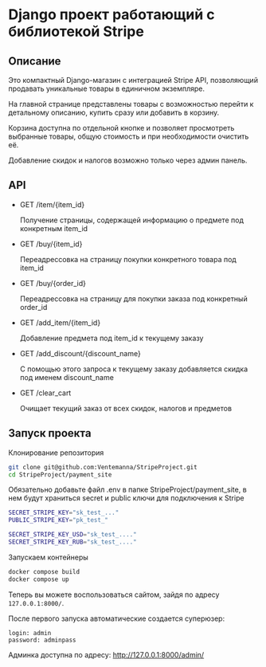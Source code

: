 # Django проект работающий с библиотекой Stripe

## Описание

Это компактный Django-магазин с интеграцией Stripe API, позволяющий продавать уникальные товары в единичном экземпляре.

На главной странице представлены товары с возможностью перейти к детальному описанию, купить сразу или добавить в корзину.

Корзина доступна по отдельной кнопке и позволяет просмотреть выбранные товары, общую стоимость и при необходимости очистить её.

Добавление скидок и налогов возможно только через админ панель.

## API

- GET /item/{item_id}

  Получение страницы, содержащей информацию о предмете под конкретным item_id


- GET /buy/{item_id}

  Переадрессовка на страницу покупки конкретного товара под item_id


- GET /buy/{order_id} 

  Переадрессовка на страницу для покупки заказа под конкретный order_id


- GET /add_item/{item_id}

  Добавление предмета под item_id к текущему заказу


- GET /add_discount/{discount_name}

  С помощью этого запроса к текущему заказу добавляется скидка под именем discount_name


- GET /clear_cart

  Очищает текущий заказ от всех скидок, налогов и предметов


## Запуск проекта

Клонирование репозитория

```bash
git clone git@github.com:Ventemanna/StripeProject.git
cd StripeProject/payment_site
```

Обязательно добавьте файл .env в папке StripeProject/payment_site, в нем будут храниться secret и public ключи для подключения к Stripe
```bash
SECRET_STRIPE_KEY="sk_test_..."
PUBLIC_STRIPE_KEY="pk_test_"

SECRET_STRIPE_KEY_USD="sk_test_...."
SECRET_STRIPE_KEY_RUB="sk_test_...."
```

Запускаем контейнеры
```bash
docker compose build
docker compose up
```

Теперь вы можете воспользоваться сайтом, зайдя по адресу `127.0.0.1:8000/`.

После первого запуска автоматические создается суперюзер: 

```
login: admin 
password: adminpass
```

Админка доступна по адресу:
http://127.0.0.1:8000/admin/